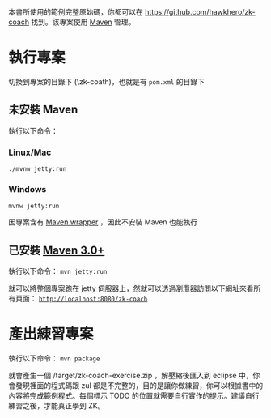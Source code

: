 本書所使用的範例完整原始碼，你都可以在 https://github.com/hawkhero/zk-coach 找到。該專案使用 [Maven](https://zh.wikipedia.org/zh-tw/Apache_Maven) 管理。

# 執行專案
切換到專案的目錄下 (\zk-coath)，也就是有 `pom.xml` 的目錄下

## 未安裝 Maven
執行以下命令：

### Linux/Mac
`./mvnw jetty:run`

### Windows
`mvnw jetty:run`

因專案含有 [Maven wrapper](https://github.com/takari/maven-wrapper) ，因此不安裝 Maven 也能執行

## 已安裝 [Maven 3.0+](https://maven.apache.org/download.cgi)
執行以下命令：
`mvn jetty:run`

就可以將整個專案跑在 jetty 伺服器上，然就可以透過瀏灠器訪問以下網址來看所有頁面：
[`http://localhost:8080/zk-coach`](http://localhost:8080/zk-coach)


# 產出練習專案
執行以下命令：
`mvn package`

就會產生一個 /target/zk-coach-exercise.zip ，解壓縮後匯入到 eclipse 中，你會發現裡面的程式碼跟 zul 都是不完整的，目的是讓你做練習，你可以根據書中的內容將完成範例程式。每個標示 TODO 的位置就需要自行實作的提示。建議自行練習之後，才能真正學到 ZK。
